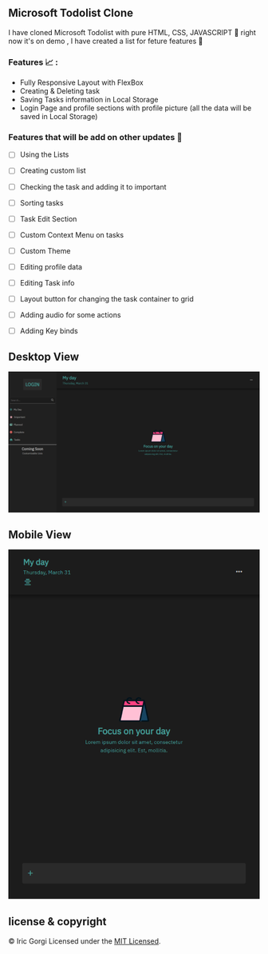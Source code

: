 
## Microsoft Todolist Clone

I have cloned Microsoft Todolist with pure HTML, CSS, JAVASCRIPT 🦾
right now it's on demo , I have created a list for feture features 👏

### Features 📈 :

 - Fully Responsive Layout with FlexBox
 - Creating & Deleting task
 - Saving Tasks information in Local Storage
 - Login Page and profile sections with profile picture (all the data will be saved in Local Storage)

### Features that will be add on other updates 📰

- [ ] Using the Lists

- [ ] Creating custom list

- [ ] Checking the task and adding it to important

- [ ] Sorting tasks

- [ ] Task Edit Section

- [ ] Custom Context Menu on tasks

- [ ] Custom Theme

- [ ] Editing profile data

- [ ] Editing Task info

- [ ] Layout button for changing the task container to grid

- [ ] Adding audio for some actions

- [ ] Adding Key binds

## Desktop View

<p align="center">
  <img src="assest/resource/images/template/_C__Users_asus_OneDrive_Desktop_files_Javascript_todolist_assest_index.html.png" alt="Desktop view">
</p>

## Mobile View

<p align="center">
  <img src="assest/resource/images/template/_C__Users_asus_OneDrive_Desktop_files_Javascript_todolist_assest_index.html%20(1).png" alt="Mobile view">
</p>

## license & copyright

© Iric Gorgi
Licensed under the [MIT Licensed](LICENSE).
